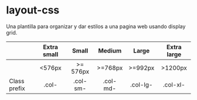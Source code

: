 # layout-css
Una plantilla para organizar y dar estilos a una pagina web usando display grid.

|              | Extra small   | Small         | Medium      |  Large    | Extra large |
| :---         |     :---:     |    :---:      | :---:       | :---:     |   :---:     |
|              |    <576px     |   >= 576px    |  >=768px    |  >=992px  |    >1200px  |
| Class prefix |   .col-       |   .col-sm-    |   .col-md-  |   .col-lg-|  .col-xl-   |
